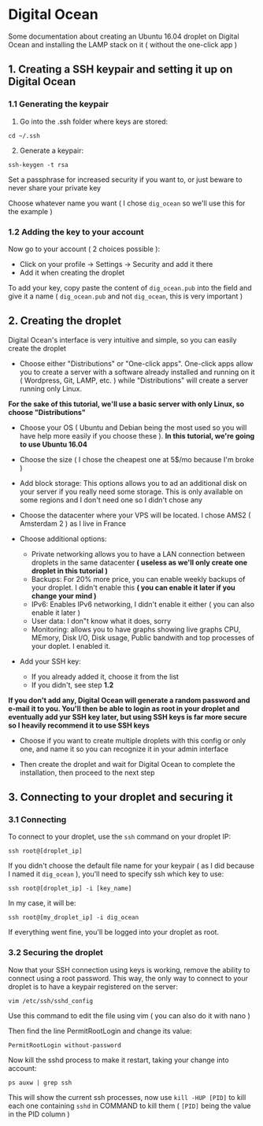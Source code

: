 # Digital Ocean

Some documentation about creating an Ubuntu 16.04 droplet on Digital Ocean and installing the LAMP stack on it ( without the one-click app )

## 1. Creating a SSH keypair and setting it up on Digital Ocean

### 1.1 Generating the keypair

1. Go into the .ssh folder where keys are stored:
```
cd ~/.ssh
```

2. Generate a keypair:
```
ssh-keygen -t rsa
```
Set a passphrase for increased security if you want to, or just beware to never share your private key

Choose whatever name you want ( I chose `dig_ocean` so we'll use this for the example )

### 1.2 Adding the key to your account

Now go to your account ( 2 choices possible ):

* Click on your profile -> Settings -> Security and add it there
* Add it when creating the droplet

To add your key, copy paste the content of `dig_ocean.pub` into the field and give it a name ( `dig_ocean.pub` and not `dig_ocean`, this is very important )

## 2. Creating the droplet

Digital Ocean's interface is very intuitive and simple, so you can easily create the droplet

* Choose either "Distributions" or "One-click apps". One-click apps allow you to create a server with a software already installed and running on it ( Wordpress, Git, LAMP, etc. ) while "Distributions" will create a server running only Linux.

**For the sake of this tutorial, we'll use a basic server with only Linux, so choose "Distributions"**

* Choose your OS ( Ubuntu and Debian being the most used so you will have help more easily if you choose these ). **In this tutorial, we're going to use Ubuntu 16.04**

* Choose the size ( I chose the cheapest one at 5$/mo because I'm broke )

* Add block storage: This options allows you to ad an additional disk on your server if you really need some storage. This is only available on some regions and I don't need one so I didn't chose any

* Choose the datacenter where your VPS will be located. I chose AMS2 ( Amsterdam 2 ) as I live in France

* Choose additional options:
  * Private networking allows you to have a LAN connection between droplets in the same datacenter **( useless as we'll only create one droplet in this tutorial )**
  * Backups: For 20% more price, you can enable weekly backups of your droplet. I didn't enable this **( you can enable it later if you change your mind )**
  * IPv6: Enables IPv6 networking, I didn't enable it either ( you can also enable it later )
  * User data: I don"t know what it does, sorry
  * Monitoring: allows you to have graphs showing live graphs CPU, MEmory, Disk I/O, Disk usage, Public bandwith and top processes of your doplet. I enabled it.

* Add your SSH key:
  * If you already added it, choose it from the list
  * If you didn't, see step **1.2**

**If you don't add any, Digital Ocean will generate a random password and e-mail it to you. You'll then be able to login as root in your droplet and eventually add yur SSH key later, but using SSH keys is far more secure so I heavily recommend it to use SSH keys**

* Choose if you want to create multiple droplets with this config or only one, and name it so you can recognize it in your admin interface

* Then create the droplet and wait for Digital Ocean to complete the installation, then proceed to the next step

## 3. Connecting to your droplet and securing it

### 3.1 Connecting

To connect to your droplet, use the `ssh` command on your droplet IP:

```
ssh root@[droplet_ip]
```

If you didn't choose the default file name for your keypair ( as I did because I named it `dig_ocean` ), you'll need to specify ssh which key to use:

```
ssh root@[droplet_ip] -i [key_name]
```

In my case, it will be:
```
ssh root@[my_droplet_ip] -i dig_ocean
```

If everything went fine, you'll be logged into your droplet as root.

### 3.2 Securing the droplet

Now that your SSH connection using keys is working, remove the ability to connect using a root password. This way, the only way to connect to your droplet is to have a keypair registered on the server:
```
vim /etc/ssh/sshd_config
```

Use this command to edit the file using vim ( you can also do it with nano )

Then find the line PermitRootLogin and change its value:
```
PermitRootLogin without-password
```
Now kill the sshd process to make it restart, taking your change into account:
```
ps auxw | grep ssh
```
This will show the current ssh processes, now use `kill -HUP [PID]` to kill each one containing `sshd` in COMMAND to kill them ( `[PID]` being the value in the PID column )
